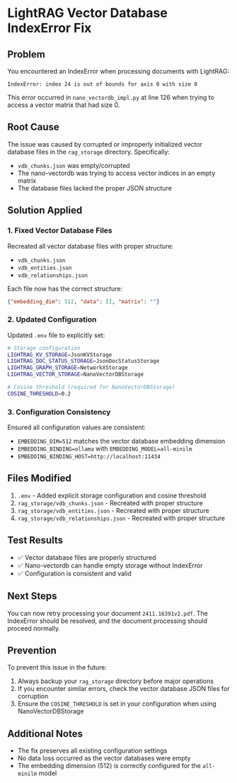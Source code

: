 # LightRAG Vector Database IndexError Fix

## Problem
You encountered an IndexError when processing documents with LightRAG:
```
IndexError: index 24 is out of bounds for axis 0 with size 0
```

This error occurred in `nano_vectordb_impl.py` at line 126 when trying to access a vector matrix that had size 0.

## Root Cause
The issue was caused by corrupted or improperly initialized vector database files in the `rag_storage` directory. Specifically:
- `vdb_chunks.json` was empty/corrupted
- The nano-vectordb was trying to access vector indices in an empty matrix
- The database files lacked the proper JSON structure

## Solution Applied

### 1. Fixed Vector Database Files
Recreated all vector database files with proper structure:
- `vdb_chunks.json`
- `vdb_entities.json` 
- `vdb_relationships.json`

Each file now has the correct structure:
```json
{"embedding_dim": 512, "data": [], "matrix": ""}
```

### 2. Updated Configuration
Updated `.env` file to explicitly set:
```bash
# Storage configuration
LIGHTRAG_KV_STORAGE=JsonKVStorage
LIGHTRAG_DOC_STATUS_STORAGE=JsonDocStatusStorage
LIGHTRAG_GRAPH_STORAGE=NetworkXStorage
LIGHTRAG_VECTOR_STORAGE=NanoVectorDBStorage

# Cosine threshold (required for NanoVectorDBStorage)
COSINE_THRESHOLD=0.2
```

### 3. Configuration Consistency
Ensured all configuration values are consistent:
- `EMBEDDING_DIM=512` matches the vector database embedding dimension
- `EMBEDDING_BINDING=ollama` with `EMBEDDING_MODEL=all-minilm`
- `EMBEDDING_BINDING_HOST=http://localhost:11434`

## Files Modified
1. `.env` - Added explicit storage configuration and cosine threshold
2. `rag_storage/vdb_chunks.json` - Recreated with proper structure
3. `rag_storage/vdb_entities.json` - Recreated with proper structure
4. `rag_storage/vdb_relationships.json` - Recreated with proper structure

## Test Results
- ✅ Vector database files are properly structured
- ✅ Nano-vectordb can handle empty storage without IndexError
- ✅ Configuration is consistent and valid

## Next Steps
You can now retry processing your document `2411.16391v2.pdf`. The IndexError should be resolved, and the document processing should proceed normally.

## Prevention
To prevent this issue in the future:
1. Always backup your `rag_storage` directory before major operations
2. If you encounter similar errors, check the vector database JSON files for corruption
3. Ensure the `COSINE_THRESHOLD` is set in your configuration when using NanoVectorDBStorage

## Additional Notes
- The fix preserves all existing configuration settings
- No data loss occurred as the vector databases were empty
- The embedding dimension (512) is correctly configured for the `all-minilm` model
